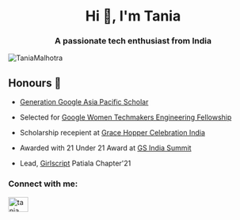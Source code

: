 <h1 align="center">Hi 👋, I'm Tania</h1>
<h3 align="center">A passionate tech enthusiast from India</h3>
<img src="https://camo.githubusercontent.com/a53cf6aa4f509b8899f2250072f500f09fd07493/68747470733a2f2f6b6f6d617265762e636f6d2f67687076632f3f757365726e616d653d68617273686373706572" alt="TaniaMalhotra" data-canonical-src="https://komarev.com/ghpvc/?username=TaniaMalhotra" style="max-width:100%;">


## Honours 🏅

- [Generation Google Asia Pacific Scholar](https://buildyourfuture.withgoogle.com/scholarships/generation-google-scholarship-apac/)

- Selected  for [Google Women Techmakers Engineering Fellowship](https://wtef.talentsprint.com/)

- Scholarship recepient at [Grace Hopper Celebration India](https://ghc.anitab.org/)

- Awarded with 21 Under 21 Award at [GS India Summit](https://girlscriptsummit.com/)

- Lead, [Girlscript](https://www.girlscript.tech/home) Patiala Chapter'21


<h3 align="left">Connect with me:</h3>
<p align="left">
<a href="https://www.linkedin.com/in/tania-malhotra-8b498018b/" target="blank"><img align="center" src="https://cdn.jsdelivr.net/npm/simple-icons@3.0.1/icons/linkedin.svg" alt="tania malhotra" height="30" width="40" /></a>
</p>


